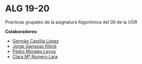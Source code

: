 # ALG 19-20
Practicas grupales de la asignatura Algorítmica del GII de la UGR

**Colaboradores:**
- [Germán Castilla López](https://github.com/gertis99)
- [Jorge Gangoso Klöck](https://github.com/JorgeKlock)
- [Pedro Morales Leyva](https://github.com/pedrojml13)
- [Clara Mª Romero Lara](https://github.com/clarasdfgh)
